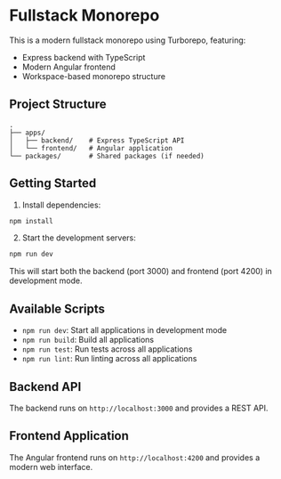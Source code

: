 # Fullstack Monorepo

This is a modern fullstack monorepo using Turborepo, featuring:
- Express backend with TypeScript
- Modern Angular frontend
- Workspace-based monorepo structure

## Project Structure

```
.
├── apps/
│   ├── backend/    # Express TypeScript API
│   └── frontend/   # Angular application
└── packages/       # Shared packages (if needed)
```

## Getting Started

1. Install dependencies:
```bash
npm install
```

2. Start the development servers:
```bash
npm run dev
```

This will start both the backend (port 3000) and frontend (port 4200) in development mode.

## Available Scripts

- `npm run dev`: Start all applications in development mode
- `npm run build`: Build all applications
- `npm run test`: Run tests across all applications
- `npm run lint`: Run linting across all applications

## Backend API

The backend runs on `http://localhost:3000` and provides a REST API.

## Frontend Application

The Angular frontend runs on `http://localhost:4200` and provides a modern web interface.
